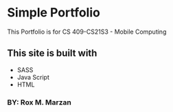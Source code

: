 
# Simple Portfolio

This Portfolio is for CS 409-CS21S3 - Mobile Computing

## This site is built with
- SASS
- Java Script
- HTML

### BY: Rox M. Marzan

